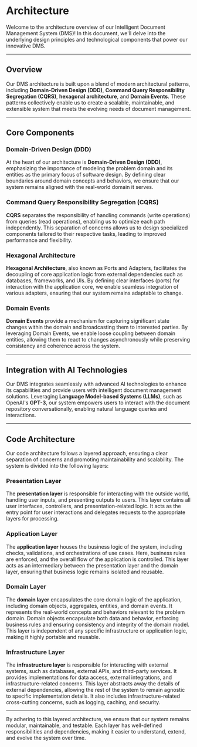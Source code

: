 # Architecture

Welcome to the architecture overview of our Intelligent Document Management System (DMS)! In this document, we'll delve into the underlying design principles and technological components that power our innovative DMS.

---

## Overview

Our DMS architecture is built upon a blend of modern architectural patterns, including **Domain-Driven Design (DDD)**, **Command Query Responsibility Segregation (CQRS)**, **hexagonal architecture**, and **Domain Events**. These patterns collectively enable us to create a scalable, maintainable, and extensible system that meets the evolving needs of document management.

---

## Core Components

### Domain-Driven Design (DDD)

At the heart of our architecture is **Domain-Driven Design (DDD)**, emphasizing the importance of modeling the problem domain and its entities as the primary focus of software design. By defining clear boundaries around domain concepts and behaviors, we ensure that our system remains aligned with the real-world domain it serves.

### Command Query Responsibility Segregation (CQRS)

**CQRS** separates the responsibility of handling commands (write operations) from queries (read operations), enabling us to optimize each path independently. This separation of concerns allows us to design specialized components tailored to their respective tasks, leading to improved performance and flexibility.

### Hexagonal Architecture

**Hexagonal Architecture**, also known as Ports and Adapters, facilitates the decoupling of core application logic from external dependencies such as databases, frameworks, and UIs. By defining clear interfaces (ports) for interaction with the application core, we enable seamless integration of various adapters, ensuring that our system remains adaptable to change.

### Domain Events

**Domain Events** provide a mechanism for capturing significant state changes within the domain and broadcasting them to interested parties. By leveraging Domain Events, we enable loose coupling between domain entities, allowing them to react to changes asynchronously while preserving consistency and coherence across the system.

---

## Integration with AI Technologies

Our DMS integrates seamlessly with advanced AI technologies to enhance its capabilities and provide users with intelligent document management solutions. Leveraging **Language Model-based Systems (LLMs)**, such as OpenAI's **GPT-3**, our system empowers users to interact with the document repository conversationally, enabling natural language queries and interactions.

---

## Code Architecture

Our code architecture follows a layered approach, ensuring a clear separation of concerns and promoting maintainability and scalability. The system is divided into the following layers:

### Presentation Layer

The **presentation layer** is responsible for interacting with the outside world, handling user inputs, and presenting outputs to users. This layer contains all user interfaces, controllers, and presentation-related logic. It acts as the entry point for user interactions and delegates requests to the appropriate layers for processing.

### Application Layer

The **application layer** houses the business logic of the system, including checks, validations, and orchestrations of use cases. Here, business rules are enforced, and the overall flow of the application is controlled. This layer acts as an intermediary between the presentation layer and the domain layer, ensuring that business logic remains isolated and reusable.

### Domain Layer

The **domain layer** encapsulates the core domain logic of the application, including domain objects, aggregates, entities, and domain events. It represents the real-world concepts and behaviors relevant to the problem domain. Domain objects encapsulate both data and behavior, enforcing business rules and ensuring consistency and integrity of the domain model. This layer is independent of any specific infrastructure or application logic, making it highly portable and reusable.

### Infrastructure Layer

The **infrastructure layer** is responsible for interacting with external systems, such as databases, external APIs, and third-party services. It provides implementations for data access, external integrations, and infrastructure-related concerns. This layer abstracts away the details of external dependencies, allowing the rest of the system to remain agnostic to specific implementation details. It also includes infrastructure-related cross-cutting concerns, such as logging, caching, and security.

---

By adhering to this layered architecture, we ensure that our system remains modular, maintainable, and testable. Each layer has well-defined responsibilities and dependencies, making it easier to understand, extend, and evolve the system over time.


